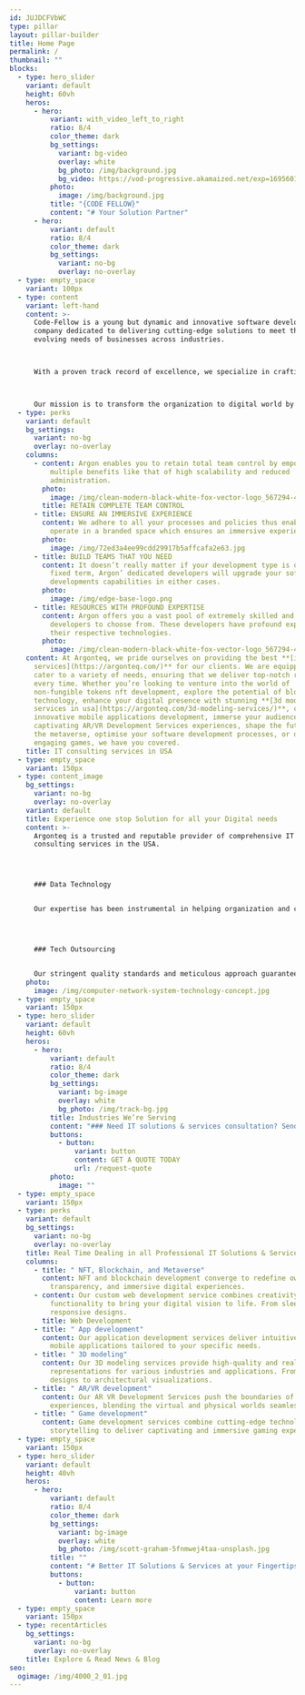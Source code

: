 ```yaml
---
id: JUJDCFVbWC
type: pillar
layout: pillar-builder
title: Home Page
permalink: /
thumbnail: ""
blocks:
  - type: hero_slider
    variant: default
    height: 60vh
    heros:
      - hero:
          variant: with_video_left_to_right
          ratio: 8/4
          color_theme: dark
          bg_settings:
            variant: bg-video
            overlay: white
            bg_photo: /img/background.jpg
            bg_video: https://vod-progressive.akamaized.net/exp=1695601948~acl=%2Fvimeo-prod-skyfire-std-us%2F01%2F4417%2F17%2F447087612%2F1961769893.mp4~hmac=6be4df68470cd8c5dc5e4a47d851a3e6106850375833fd2ee553fbc2fc6cbab4/vimeo-prod-skyfire-std-us/01/4417/17/447087612/1961769893.mp4?filename=file.mp4
          photo:
            image: /img/background.jpg
          title: "{CODE FELLOW}"
          content: "# Your Solution Partner"
      - hero:
          variant: default
          ratio: 8/4
          color_theme: dark
          bg_settings:
            variant: no-bg
            overlay: no-overlay
  - type: empty_space
    variant: 100px
  - type: content
    variant: left-hand
    content: >-
      Code-Fellow is a young but dynamic and innovative software development
      company dedicated to delivering cutting-edge solutions to meet the
      evolving needs of businesses across industries. 



      With a proven track record of excellence, we specialize in crafting tailored software solutions that drive efficiency, enhance productivity, and propel businesses to new heights.



      Our mission is to transform the organization to digital world by providing top-notch software solutions, business process definition and re-engineering to meet the expectations of our clients. We are committed to delivering quality, reliability, and value through our products and services, enabling our client organization to thrive in an increasingly digital world.
  - type: perks
    variant: default
    bg_settings:
      variant: no-bg
      overlay: no-overlay
    columns:
      - content: Argon enables you to retain total team control by empowering you with
          multiple benefits like that of high scalability and reduced
          administration.
        photo:
          image: /img/clean-modern-black-white-fox-vector-logo_567294-4882.jpg
        title: RETAIN COMPLETE TEAM CONTROL
      - title: ENSURE AN IMMERSIVE EXPERIENCE
        content: We adhere to all your processes and policies thus enabling your team to
          operate in a branded space which ensures an immersive experience.
        photo:
          image: /img/72ed3a4ee99cdd29917b5affcafa2e63.jpg
      - title: BUILD TEAMS THAT YOU NEED
        content: It doesn’t really matter if your development type is open-ended or
          fixed term, Argon’ dedicated developers will upgrade your software
          developments capabilities in either cases.
        photo:
          image: /img/edge-base-logo.png
      - title: RESOURCES WITH PROFOUND EXPERTISE
        content: Argon offers you a vast pool of extremely skilled and dedicated
          developers to choose from. These developers have profound expertise in
          their respective technologies.
        photo:
          image: /img/clean-modern-black-white-fox-vector-logo_567294-4882.jpg
    content: At Argonteq, we pride ourselves on providing the best **[it
      services](https://argonteq.com/)** for our clients. We are equipped to
      cater to a variety of needs, ensuring that we deliver top-notch results
      every time. Whether you’re looking to venture into the world of
      non-fungible tokens nft development, explore the potential of blockchain
      technology, enhance your digital presence with stunning **[3d modeling
      services in usa](https://argonteq.com/3d-modeling-services/)**, create
      innovative mobile applications development, immerse your audience in
      captivating AR/VR Development Services experiences, shape the future of
      the metaverse, optimise your software development processes, or develop
      engaging games, we have you covered.
    title: IT consulting services in USA
  - type: empty_space
    variant: 150px
  - type: content_image
    bg_settings:
      variant: no-bg
      overlay: no-overlay
    variant: default
    title: Experience one stop Solution for all your Digital needs
    content: >-
      Argonteq is a trusted and reputable provider of comprehensive IT
      consulting services in the USA.




      ### Data Technology


      Our expertise has been instrumental in helping organization and companies achieve heightened competitiveness and notable improvements in business performance.




      ### Tech Outsourcing


      Our stringent quality standards and meticulous approach guarantee that the software we deliver aligns perfectly with your objectives, driving efficiency and maximizing your business's potential.
    photo:
      image: /img/computer-network-system-technology-concept.jpg
  - type: empty_space
    variant: 150px
  - type: hero_slider
    variant: default
    height: 60vh
    heros:
      - hero:
          variant: default
          ratio: 8/4
          color_theme: dark
          bg_settings:
            variant: bg-image
            overlay: white
            bg_photo: /img/track-bg.jpg
          title: Industries We’re Serving
          content: "### Need IT solutions & services consultation? Send a free request"
          buttons:
            - button:
                variant: button
                content: GET A QUOTE TODAY
                url: /request-quote
          photo:
            image: ""
  - type: empty_space
    variant: 150px
  - type: perks
    variant: default
    bg_settings:
      variant: no-bg
      overlay: no-overlay
    title: Real Time Dealing in all Professional IT Solutions & Services
    columns:
      - title: " NFT, Blockchain, and Metaverse"
        content: NFT and blockchain development converge to redefine ownership,
          transparency, and immersive digital experiences.
      - content: Our custom web development service combines creativity and
          functionality to bring your digital vision to life. From sleek and
          responsive designs.
        title: Web Development
      - title: " App development"
        content: Our application development services deliver intuitive and feature-rich
          mobile applications tailored to your specific needs.
      - title: " 3D modeling"
        content: Our 3D modeling services provide high-quality and realistic
          representations for various industries and applications. From product
          designs to architectural visualizations.
      - title: " AR/VR development"
        content: Our AR VR Development Services push the boundaries of immersive
          experiences, blending the virtual and physical worlds seamlessly.
      - title: " Game development"
        content: Game development services combine cutting-edge technology with creative
          storytelling to deliver captivating and immersive gaming experiences.
  - type: empty_space
    variant: 150px
  - type: hero_slider
    variant: default
    height: 40vh
    heros:
      - hero:
          variant: default
          ratio: 8/4
          color_theme: dark
          bg_settings:
            variant: bg-image
            overlay: white
            bg_photo: /img/scott-graham-5fnmwej4taa-unsplash.jpg
          title: ""
          content: "# Better IT Solutions & Services at your Fingertips"
          buttons:
            - button:
                variant: button
                content: Learn more
  - type: empty_space
    variant: 150px
  - type: recentArticles
    bg_settings:
      variant: no-bg
      overlay: no-overlay
    title: Explore & Read News & Blog
seo:
  ogimage: /img/4000_2_01.jpg
---
```

